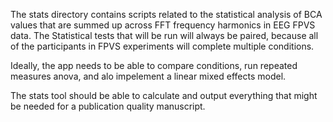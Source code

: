 The stats directory contains scripts related to the statistical
analysis of BCA values that are summed up across FFT frequency harmonics
in EEG FPVS data. The Statistical tests that will be run will always
be paired, because all of the participants in FPVS experiments will 
complete multiple conditions. 

Ideally, the app needs to be able to compare conditions, run repeated 
measures anova, and alo impelement a linear mixed effects model. 

The stats tool should be able to calculate and output everything 
that might be needed for a publication quality manuscript. 